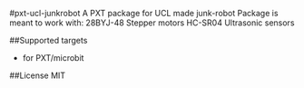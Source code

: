 #pxt-ucl-junkrobot
A PXT package for UCL made junk-robot
Package is meant to work with:
28BYJ-48 Stepper motors
HC-SR04 Ultrasonic sensors

##Supported targets

* for PXT/microbit

##License
MIT

